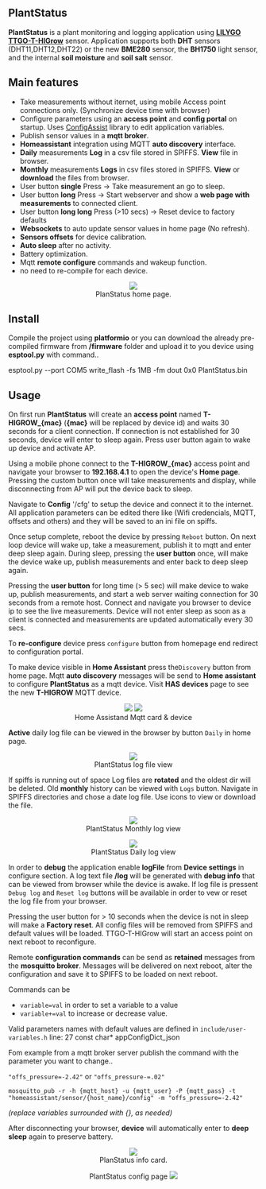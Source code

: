 ## PlantStatus
**PlantStatus** is a plant monitoring and logging application using <a target="_blank" title="Garden Flowers Temperature Moisture Sensor WiFi Bluetooth Wireless Control Meter" href="https://pt.aliexpress.com/item/32815782900.html">**LILYGO TTGO-T-HIGrow**</a> sensor.
Application supports both **DHT** sensors (DHT11,DHT12,DHT22) or the new **BME280** sensor, the **BH1750** light sensor, 
and the internal **soil moisture** and **soil salt** sensor.

## Main features
+ Take measurements without iternet, using mobile Access point connections only. (Synchronize device time with browser)
+ Configure parameters using an **access point** and **config portal** on startup. Uses 
<a target="_blank" title="ConfigAssist class" href="https://github.com/gemi254/ConfigAssist-ESP32-ESP8266">ConfigAssist</a> library to edit application variables.
+ Publish sensor values in a **mqtt broker**.
+ **Homeassistant** integration using MQTT **auto discovery** interface.
+ **Daily** measurements **Log** in a csv file stored in SPIFFS. **View** file in browser.
+ **Monthly** measurements **Logs** in csv files stored in SPIFFS. **View** or **download** the files from browser.
+ User button **single** Press -> Take measurement an go to sleep.
+ User button **long** Press -> Start webserver and show a **web page with measurements** to connected client.
+ User button **long long** Press (>10 secs) -> Reset device to factory defaults
+ **Websockets** to auto update sensor values in home page (No refresh).
+ **Sensors offsets** for device calibration.
+ **Auto sleep** after no activity.
+ Battery optimization.
+ Mqtt **remote configure** commands and wakeup function.
+ no need to re-compile for each device.
<p align="center">
  <img src="images/PlantStatus.png">
  <br>
  PlanStatus home page.
</p>

## Install
Compile the project using **platformio** or you can download the already pre-compiled firmware from **/firmware** folder 
and upload it to you device using **esptool.py** with command..

esptool.py --port COM5 write_flash -fs 1MB -fm dout 0x0 PlantStatus.bin

## Usage
On first run **PlantStatus** will create an **access point** named **T-HIGROW_{mac}** (**{mac}** will be replaced by device id) and waits 30 seconds for a client connection. If connection is not established for 30 seconds, device will enter to sleep again. Press user button again to wake up device and activate AP.

Using a mobile phone connect to the **T-HIGROW_{mac}** access point and navigate your browser to **192.168.4.1** to open the device's **Home page**. Pressing the custom button once will take measurements and display, while disconnecting from AP will put the device back to sleep.

Navigate to **Config** '/cfg' to setup the device and connect it to the internet. All application parameters can be edited there like (Wifi credencials, MQTT, offsets and others) and they will be saved to an ini file on spiffs.

Once setup complete, reboot the device by pressing `Reboot` button. On next loop device will wake up, take a measurement, publish it to mqtt and enter deep sleep again. During sleep, pressing the **user button** once, will make the device wake up, publish measurements and enter back to deep sleep again. 

Pressing the **user button** for long time (> 5 sec) will make device to wake up, publish measurements, and start a web server 
waiting connection for 30 seconds from a remote host. Connect and navigate you browser to device ip to see the live measurements.
Device will not enter sleep as soon as a client is connected and measurements are updated automatically every 30 secs.

To **re-configure** device press `configure` button from homepage end redirect to configuration portal. 

To make device visible in **Home Assistant** press the`Discovery` button from home page. Mqtt **auto discovery** messages will be send to **Home assistant** to configure **PlantStatus** as a mqtt device. Visit **HAS devices** page to see the new **T-HIGROW** MQTT device.

<p align="center">
  <img src="images/homeassistan_card.png">
  <img src="images/homeassistant_device.png">
  <br>
  Home Assistand Mqtt card & device
</p>

**Active** daily log file can be viewed in the browser by button `Daily` in home page. 

<p align="center">
  <img src="images/PlantStatus_log.png">
  <br>
  PlantStatus log file view
</p>

If spiffs is running out of space Log files are **rotated** and the oldest dir will be deleted.
Old **monthly** history can be viewed with `Logs` button. Navigate in SPIFFS directories and chose a date log file. 
Use icons to view or download the file.

<p align="center">
  <img src="images/PlantStatus_log_dirs.png">
  <br>
  PlantStatus Monthly log view
</p>

<p align="center">
  <img src="images/PlantStatus_log_dirs_dates.png">
  <br>
  PlantStatus Daily log view
</p>

In order to **debug** the application enable **logFile** from **Device settings** in configure section. 
A log text file  **/log** will be generated with **debug info** that can be viewed from browser while the device is awake. 
If log file is pressent ``Debug log`` and ``Reset log`` buttons will be available in order to vew or reset the log file from your browser.

Pressing the user button for > 10 seconds when the device is not in sleep will make a **Factory reset**. All config files will be
removed from SPIFFS and default values will be loaded. TTGO-T-HIGrow will start an access point on next reboot to reconfigure.

Remote **configuration commands** can be send as **retained** messages from the **mosquitto broker**. Messages will be delivered on next reboot,
alter the configuration and save it to SPIFFS to be loaded on next reboot.

Commands can be 
* `variable=val` in order to set a variable to a value
* `variable+=val` to increase or decrease value.

Valid parameters names with default values are defined in `include/user-variables.h`  line: 27 const char* appConfigDict_json 

Fom example from a mqtt broker server publish the command with the parameter you want to change..

`"offs_pressure=-2.42"` or `"offs_pressure-=.02"`

``mosquitto_pub -r -h {mqtt_host} -u {mqtt_user} -P {mqtt_pass} -t "homeassistant/sensor/{host_name}/config" -m "offs_pressure=-2.42"``
 
 *(replace variables surrounded with {}, as needed)*
 
After disconnecting your browser, **device** will automatically enter to **deep sleep** again to preserve battery.

<p align="center">
  <img src="images/PlantStatus_info.png">
  <br>
  PlanStatus info card.
</p>

<p align="center">
   PlantStatus config page
  <img src="images/PlantStatus_config.png">
</p>

